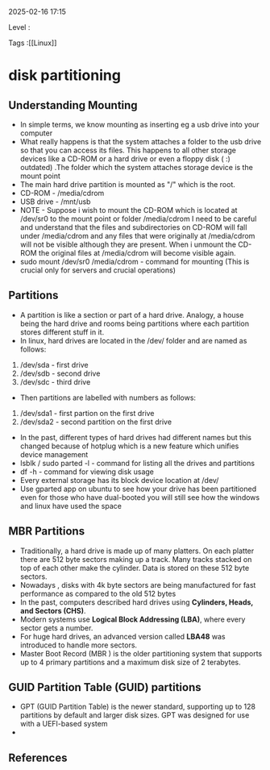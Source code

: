 
2025-02-16 17:15

Level : 

Tags :[[Linux]]

# disk partitioning

## Understanding Mounting
- In simple terms, we know mounting as inserting eg a usb drive into your computer 
- What really happens is that the system attaches a folder to the usb drive so that you can access its files. This happens to all other storage devices like a CD-ROM or a hard drive or even a floppy disk ( :) outdated) .The folder which the system attaches storage device is the mount point
- The main hard drive partition is mounted as "/" which is the root.
- CD-ROM - /media/cdrom
- USB drive - /mnt/usb
- NOTE - Suppose i wish to mount the CD-ROM which is located at /dev/sr0 to the mount point or folder /media/cdrom I need to be careful and understand that the files and subdirectories on CD-ROM will fall under /media/cdrom and any files that were originally at /media/cdrom will not be visible although they are present. When i unmount the CD-ROM the original files at /media/cdrom will become visible again.
- sudo mount /dev/sr0 /media/cdrom  - command for mounting (This is crucial only for servers and crucial operations)
## Partitions
- A partition is like a section or part of a hard drive. Analogy, a house being the hard drive and rooms being partitions where each partition stores different stuff in it.
- In linux, hard drives are located in the /dev/ folder and are named as follows:
1. /dev/sda - first drive
2. /dev/sdb - second drive
3. /dev/sdc - third drive
- Then partitions are labelled with numbers as follows:
1. /dev/sda1 - first partion on the first drive
2. /dev/sda2 - second partition on the first drive
- In the past, different types of hard drives had different names but this changed because of hotplug which is a new feature which unifies device management
- lsblk / sudo parted -l - command for listing all the drives and partitions
- df -h - command for viewing disk usage
- Every external storage has its block device location at /dev/
- Use gparted app on ubuntu to see how your drive has been partitioned even for those who have dual-booted you will still see how the windows and linux have used the space
## MBR Partitions
- Traditionally, a hard drive is made up of many platters. On each platter there are 512 byte sectors making up a track. Many tracks stacked on top of each other make the cylinder. Data is stored on these 512 byte sectors.
- Nowadays , disks with 4k byte sectors are being manufactured for fast performance as compared to the old 512 bytes
- In the past, computers described hard drives using **Cylinders, Heads, and Sectors (CHS)**.
- Modern systems use **Logical Block Addressing (LBA)**, where every sector gets a number.
- For huge hard drives, an advanced version called **LBA48** was introduced to handle more sectors.
- Master Boot Record (MBR ) is the older partitioning system that supports up to 4 primary partitions and a maximum disk size of 2 terabytes.
## GUID Partition Table (GUID) partitions
- GPT (GUID Partition Table) is the newer standard, supporting up to 128 partitions by default and larger disk sizes. GPT was designed for use with a UEFI-based system
- 


## References
